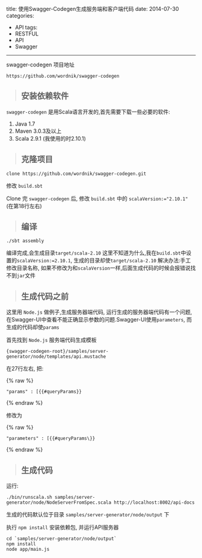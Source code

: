 title: 使用Swagger-Codegen生成服务端和客户端代码
date: 2014-07-30
categories:
- API
tags:
- RESTFUL
- API
- Swagger
---

swagger-codegen 项目地址

```
https://github.com/wordnik/swagger-codegen
```

> ## 安装依赖软件

`swagger-codegen` 是用Scala语言开发的,首先需要下载一些必要的软件:

1. Java 1.7
2. Maven 3.0.3及以上
3. Scala 2.9.1 (我使用的时2.10.1)

<!-- more -->


> ## 克隆项目


```
clone https://github.com/wordnik/swagger-codegen.git
```

修改 `build.sbt`

Clone 完 `swagger-codegen` 后, 修改 `build.sbt` 中的 `scalaVersion:="2.10.1"` (在第18行左右)

> ## 编译

```
./sbt assembly
```

编译完成,会生成目录`target/scala-2.10`
这里不知道为什么,我在`build.sbt`中设置的`scalaVersion:=2.10.1`, 生成的目录却使`target/scala-2.10`
解决办法:手工修改目录名称, 如果不修改为和`scalaVersion`一样,后面生成代码的时候会报错说找不到`jar`文件

> ## 生成代码之前

这里用 `Node.js` 做例子,生成服务器端代码, 运行生成的服务器端代码有一个问题, 在Swagger-UI中查看不能正确显示参数的问题.Swagger-UI使用`parameters`, 而生成的代码却使`params`

首先找到 `Node.js` 服务端代码生成模板
```
{swagger-codegen-root}/samples/server-generator/node/templates/api.mustache
```

在27行左右, 把:

{% raw %}
```
"params" : [{{#queryParams}}
```
{% endraw %}

修改为

{% raw %}

```
"parameters" : [{{#queryParams\}}
```
{% endraw %}


> ## 生成代码

运行:

```
./bin/runscala.sh samples/server-generator/node/NodeServerFromSpec.scala http://localhost:8002/api-docs
```

生成的代码默认位于目录 `samples/server-generator/node/output` 下

执行 `npm install` 安装依赖包, 并运行API服务器

```
cd `samples/server-generator/node/output`
npm install
node app/main.js
```